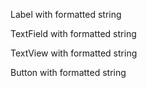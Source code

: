 
Label with formatted string
<snippet id='formatted-string-label-html'/>

TextField with formatted string
<snippet id='formatted-string-textfield-html'/>

TextView with formatted string
<snippet id='formatted-string-textview-html'/>

Button with formatted string
<snippet id='formatted-string-button-html'/>
